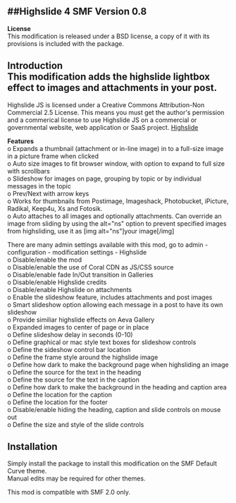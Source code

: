 ##Highslide 4 SMF Version 0.8
---
  
**License**  
This modification is released under a BSD license, a copy of it with its provisions is included with the package.  
  
**Introduction**  
This modification adds the highslide lightbox effect to images and attachments in your post.  
---
Highslide JS is licensed under a Creative Commons Attribution-Non Commercial 2.5 License. This means you must get the author's permission and a commerical license to use Highslide JS on a commercial or governmental website, web application or SaaS project. [Highslide](http://highslide.com/#licence)  
  
**Features**  
o Expands a thumbnail (attachment or in-line image) in to a full-size image in a picture frame when clicked  
o Auto size images to fit browser window, with option to expand to full size with scrollbars  
o Slideshow for images on page, grouping by topic or by individual messages in the topic  
o Prev/Next with arrow keys  
o Works for thumbnails from Postimage, Imageshack, Photobucket, iPicture, Radikal, Keep4u, Xs and Fotosik.  
o Auto attaches to all images and optionally attachments. Can override an image from sliding by using the alt="ns" option to prevent specified images from highsliding, use it as [img alt="ns"]your image[/img]  
  
There are many admin settings available with this mod, go to admin - configuration - modification settings - Highslide  
o Disable/enable the mod  
o Disable/enable the use of Coral CDN as JS/CSS source  
o Disable/enable fade In/Out transition in Galleries  
o Disable/enable Highslide credits  
o Disable/enable Highslide on attachments  
o Enable the slideshow feature, includes attachments and post images  
o Smart slideshow option allowing each message in a post to have its own slideshow  
o Provide similiar highslide effects on Aeva Gallery  
o Expanded images to center of page or in place  
o Define slideshow delay in seconds (0-10)  
o Define graphical or mac style text boxes for slideshow controls  
o Define the sideshow control bar location  
o Define the frame style around the highslide image  
o Define how dark to make the background page when highsliding an image  
o Define the source for the text in the heading  
o Define the source for the text in the caption  
o Define how dark to make the background in the heading and caption area  
o Define the location for the caption  
o Define the location for the footer  
o Disable/enable hiding the heading, caption and slide controls on mouse out  
o Define the size and style of the slide controls  
  
**Installation**  
---
Simply install the package to install this modification on the SMF Default Curve theme.  
Manual edits may be required for other themes.  
  
This mod is compatible with SMF 2.0 only. 